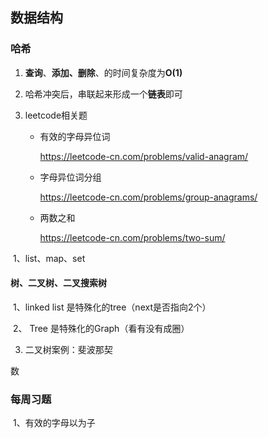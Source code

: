 ## 数据结构

### 哈希

1. **查询**、**添加、删除**、的时间复杂度为**O(1)**

2. 哈希冲突后，串联起来形成一个**链表**即可

3. leetcode相关题

   - 有效的字母异位词  

     <https://leetcode-cn.com/problems/valid-anagram/>

   - 字母异位词分组  

     <https://leetcode-cn.com/problems/group-anagrams/>

   - 两数之和   

      <https://leetcode-cn.com/problems/two-sum/>

​	1、list、map、set



#### 树、二叉树、二叉搜索树

​	1、linked list 是特殊化的tree（next是否指向2个）

​    2、 Tree 是特殊化的Graph（看有没有成圈）

3. 二叉树案例：斐波那契



数



### 每周习题

​	1、有效的字母以为子